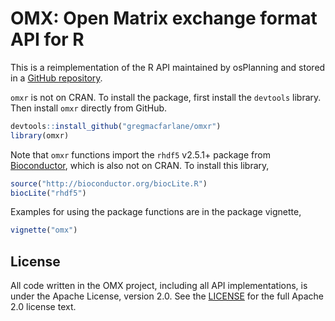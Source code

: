 OMX:  Open Matrix exchange format API for R
===

This is a reimplementation of the R API maintained by osPlanning and stored in a
[GitHub repository](https://github.com/osPlanning/omx/).

`omxr` is not on CRAN. To install the package, first install the `devtools` library. Then
install `omxr` directly from GitHub.

```r
devtools::install_github("gregmacfarlane/omxr")
library(omxr)
```
    
Note that `omxr` functions import the `rhdf5` v2.5.1+ package from
[Bioconductor](http://bioconductor.org/packages/release/bioc/html/rhdf5.html),
which is also not on CRAN. To install this library, 

```r
source("http://bioconductor.org/biocLite.R")
biocLite("rhdf5")
```

Examples for using the package functions are in the package vignette,

```r
vignette("omx")
```

License 
-----------------
All code written in the OMX project, including all API implementations,
is under the Apache License,  version 2.0. See the [LICENSE](LICENSE) for the
full Apache 2.0 license text.
